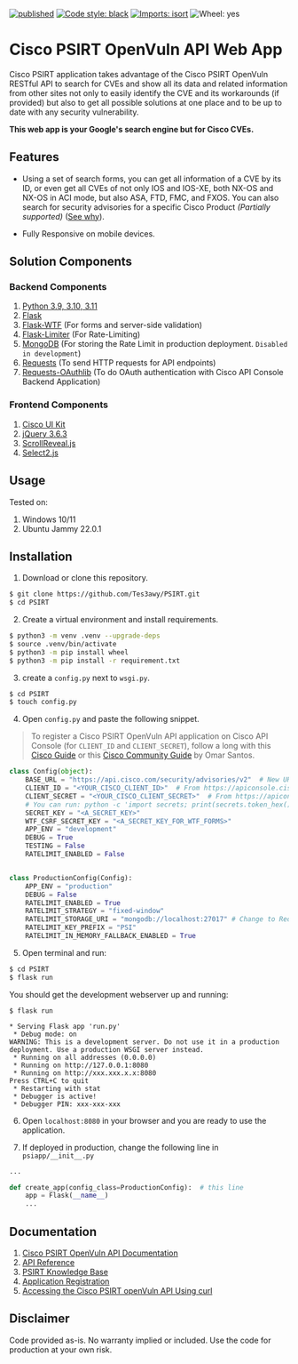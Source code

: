 [![published](https://static.production.devnetcloud.com/codeexchange/assets/images/devnet-published.svg)](https://developer.cisco.com/codeexchange/github/repo/Tes3awy/PSIRT)
[![Code style: black](https://img.shields.io/badge/code%20style-black-000000.svg)](https://github.com/psf/black)
[![Imports: isort](https://img.shields.io/badge/%20imports-isort-%231674b1?style=flat&labelColor=ef8336)](https://pycqa.github.io/isort/)
![Wheel: yes](https://img.shields.io/pypi/wheel/yes)

# Cisco PSIRT OpenVuln API Web App

Cisco PSIRT application takes advantage of the Cisco PSIRT OpenVuln RESTful API to search for CVEs and show all its data and related information from other sites not only to easily identify the CVE and its workarounds (if provided) but also to get all possible solutions at one place and to be up to date with any security vulnerability.

**This web app is your Google's search engine but for Cisco CVEs.**

## Features

- Using a set of search forms, you can get all information of a CVE by its ID, or even get all CVEs of not only IOS and IOS-XE, both NX-OS and NX-OS in ACI mode, but also ASA, FTD, FMC, and FXOS. You can also search for security advisories for a specific Cisco Product _(Partially supported)_ ([See why](https://community.cisco.com/t5/services-discussions/psirt-openvuln-api-pagination-issue/m-p/4760270#M938)).

- Fully Responsive on mobile devices.

## Solution Components

### Backend Components

1. [Python 3.9, 3.10, 3.11](https://www.python.org/downloads/)
2. [Flask](https://flask.palletsprojects.com/en/2.2.x/)
3. [Flask-WTF](https://flask-wtf.readthedocs.io/en/1.0.x/) (For forms and server-side validation)
4. [Flask-Limiter](https://flask-limiter.readthedocs.io/en/stable/) (For Rate-Limiting)
5. [MongoDB](https://www.mongodb.com/try/download/community) (For storing the Rate Limit in production deployment. `Disabled in development`)
6. [Requests](https://requests.readthedocs.io/en/latest/) (To send HTTP requests for API endpoints)
7. [Requests-OAuthlib](https://requests.readthedocs.io/en/latest/community/recommended/#requests-oauthlib) (To do OAuth authentication with Cisco API Console Backend Application)

### Frontend Components

1. [Cisco UI Kit](https://www.cisco.com/web/fw/cisco-ui/2.0.5/dist/css/cui-standard.min.css)
2. [jQuery 3.6.3](https://jquery.com/download/)
3. [ScrollReveal.js](https://scrollrevealjs.org/)
4. [Select2.js](https://select2.org/)

## Usage

Tested on:

1. Windows 10/11
2. Ubuntu Jammy 22.0.1

## Installation

1. Download or clone this repository.

```bash
$ git clone https://github.com/Tes3awy/PSIRT.git
$ cd PSIRT
```

2. Create a virtual environment and install requirements.

```bash
$ python3 -m venv .venv --upgrade-deps
$ source .venv/bin/activate
$ python3 -m pip install wheel
$ python3 -m pip install -r requirement.txt
```

3. create a `config.py` next to `wsgi.py`.

```bash
$ cd PSIRT
$ touch config.py
```

4. Open `config.py` and paste the following snippet.

> To register a Cisco PSIRT OpenVuln API application on Cisco API Console (for `CLIENT_ID` and `CLIENT_SECRET`), follow a long with this [Cisco Guide](https://developer.cisco.com/docs/support-apis/#!application-registration/exploring-the-api-developer-portal) or this [Cisco Community Guide](https://community.cisco.com/t5/services-knowledge-base/accessing-the-cisco-psirt-openvuln-api-using-curl/ta-p/3652897) by Omar Santos.

```python
class Config(object):
    BASE_URL = "https://api.cisco.com/security/advisories/v2"  # New URL
    CLIENT_ID = "<YOUR_CISCO_CLIENT_ID>"  # From https://apiconsole.cisco.com/apps/myapps
    CLIENT_SECRET = "<YOUR_CISCO_CLIENT_SECRET>"  # From https://apiconsole.cisco.com/apps/myapps
    # You can run: python -c 'import secrets; print(secrets.token_hex())' twice to get two secret keys for the following secret keys.
    SECRET_KEY = "<A_SECRET_KEY>"
    WTF_CSRF_SECRET_KEY = "<A_SECRET_KEY_FOR_WTF_FORMS>"
    APP_ENV = "development"
    DEBUG = True
    TESTING = False
    RATELIMIT_ENABLED = False


class ProductionConfig(Config):
    APP_ENV = "production"
    DEBUG = False
    RATELIMIT_ENABLED = True
    RATELIMIT_STRATEGY = "fixed-window"
    RATELIMIT_STORAGE_URI = "mongodb://localhost:27017" # Change to Redis or Memcached depending on your choice
    RATELIMIT_KEY_PREFIX = "PSI"
    RATELIMIT_IN_MEMORY_FALLBACK_ENABLED = True
```

5. Open terminal and run:

```bash
$ cd PSIRT
$ flask run
```

You should get the development webserver up and running:

```
$ flask run

* Serving Flask app 'run.py'
 * Debug mode: on
WARNING: This is a development server. Do not use it in a production deployment. Use a production WSGI server instead.
 * Running on all addresses (0.0.0.0)
 * Running on http://127.0.0.1:8080
 * Running on http://xxx.xxx.x.x:8080
Press CTRL+C to quit
 * Restarting with stat
 * Debugger is active!
 * Debugger PIN: xxx-xxx-xxx

```

6. Open `localhost:8080` in your browser and you are ready to use the application.

7. If deployed in production, change the following line in `psiapp/__init__.py`

```python
...

def create_app(config_class=ProductionConfig):  # this line
    app = Flask(__name__)
    ...
```

## Documentation

1. [Cisco PSIRT OpenVuln API Documentation](https://developer.cisco.com/docs/psirt/)
2. [API Reference](https://developer.cisco.com/docs/psirt/#!api-reference)
3. [PSIRT Knowledge Base](https://devnetsupport.cisco.com/hc/en-us/sections/115002851487-openVuln-API)
4. [Application Registration](https://developer.cisco.com/docs/support-apis/#!application-registration/application-registration)
5. [Accessing the Cisco PSIRT openVuln API Using curl](https://community.cisco.com/t5/services-knowledge-base/accessing-the-cisco-psirt-openvuln-api-using-curl/ta-p/3652897)

## Disclaimer

Code provided as-is. No warranty implied or included. Use the code for production at your own risk.

